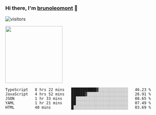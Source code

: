 ### Hi there, I'm [brunoleomont](https://www.linkedin.com/in/brunoleomont/) 👋

![visitors](https://visitor-badge.glitch.me/badge?page_id=page.id)

<img height="180em" src="https://github-readme-stats.vercel.app/api?username=brunoleomont&show_icons=true&hide_border=true&&count_private=true&include_all_commits=true" />

<!--START_SECTION:waka-->
```text
TypeScript   8 hrs 22 mins   ███████████▓░░░░░░░░░░░░░   46.23 % 
JavaScript   4 hrs 52 mins   ██████▓░░░░░░░░░░░░░░░░░░   26.91 % 
JSON         1 hr 33 mins    ██░░░░░░░░░░░░░░░░░░░░░░░   08.65 % 
YAML         1 hr 21 mins    ██░░░░░░░░░░░░░░░░░░░░░░░   07.49 % 
HTML         40 mins         █░░░░░░░░░░░░░░░░░░░░░░░░   03.69 % 
```
<!--END_SECTION:waka-->

<!--
**brunoleomont/brunoleomont** is a ✨ _special_ ✨ repository because its `README.md` (this file) appears on your GitHub profile.

Here are some ideas to get you started:

- 🔭 I’m currently working on ...
- 🌱 I’m currently learning ...
- 👯 I’m looking to collaborate on ...
- 🤔 I’m looking for help with ...
- 💬 Ask me about ...
- 📫 How to reach me: ...
- 😄 Pronouns: ...
- ⚡ Fun fact: ...
-->
